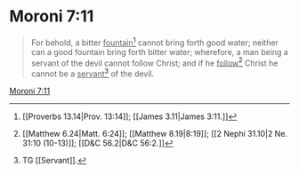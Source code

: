 # Moroni 7:11

> For behold, a bitter <u>fountain</u>[^a] cannot bring forth good water; neither can a good fountain bring forth bitter water; wherefore, a man being a servant of the devil cannot follow Christ; and if he <u>follow</u>[^b] Christ he cannot be a <u>servant</u>[^c] of the devil.

[Moroni 7:11](https://www.churchofjesuschrist.org/study/scriptures/bofm/moro/7?lang=eng&id=p11#p11)


[^a]: [[Proverbs 13.14|Prov. 13:14]]; [[James 3.11|James 3:11.]]
[^b]: [[Matthew 6.24|Matt. 6:24]]; [[Matthew 8.19|8:19]]; [[2 Nephi 31.10|2 Ne. 31:10 (10-13)]]; [[D&C 56.2|D&C 56:2.]]
[^c]: TG [[Servant]].
